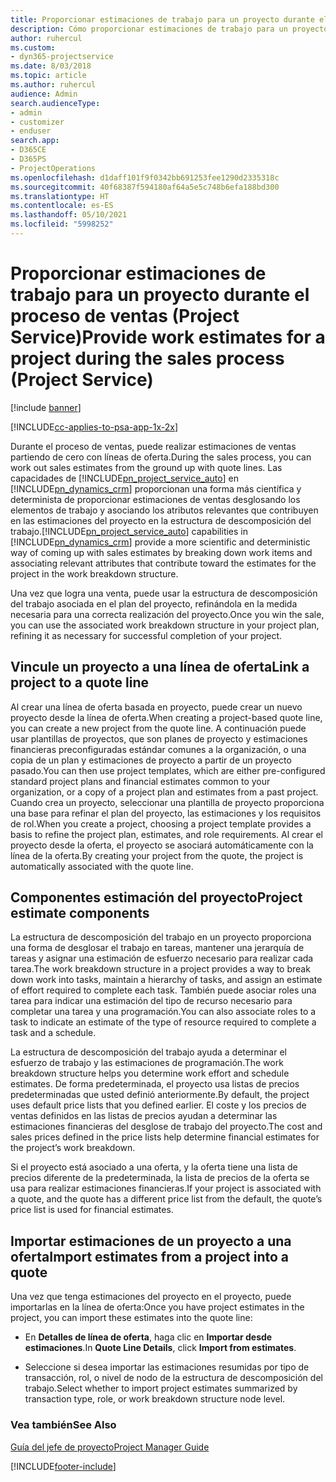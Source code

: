 ```yaml
---
title: Proporcionar estimaciones de trabajo para un proyecto durante el proceso de ventas
description: Cómo proporcionar estimaciones de trabajo para un proyecto durante el proceso de ventas en Project Service
author: ruhercul
ms.custom:
- dyn365-projectservice
ms.date: 8/03/2018
ms.topic: article
ms.author: ruhercul
audience: Admin
search.audienceType:
- admin
- customizer
- enduser
search.app:
- D365CE
- D365PS
- ProjectOperations
ms.openlocfilehash: d1daff101f9f0342bb691253fee1290d2335318c
ms.sourcegitcommit: 40f68387f594180af64a5e5c748b6efa188bd300
ms.translationtype: HT
ms.contentlocale: es-ES
ms.lasthandoff: 05/10/2021
ms.locfileid: "5998252"
---
```

# <a name="provide-work-estimates-for-a-project-during-the-sales-process-project-service"></a><span data-ttu-id="54bb3-103">Proporcionar estimaciones de trabajo para un proyecto durante el proceso de ventas (Project Service)</span><span class="sxs-lookup"><span data-stu-id="54bb3-103">Provide work estimates for a project during the sales process (Project Service)</span></span>

[!include [banner](../includes/psa-now-project-operations.md)]

[!INCLUDE[cc-applies-to-psa-app-1x-2x](../includes/cc-applies-to-psa-app-1x-2x.md)]

<span data-ttu-id="54bb3-104">Durante el proceso de ventas, puede realizar estimaciones de ventas partiendo de cero con líneas de oferta.</span><span class="sxs-lookup"><span data-stu-id="54bb3-104">During the sales process, you can work out sales estimates from the ground up with quote lines.</span></span> <span data-ttu-id="54bb3-105">Las capacidades de [!INCLUDE[pn_project_service_auto](../includes/pn-project-service-auto.md)] en [!INCLUDE[pn_dynamics_crm](../includes/pn-dynamics-crm.md)] proporcionan una forma más científica y determinista de proporcionar estimaciones de ventas desglosando los elementos de trabajo y asociando los atributos relevantes que contribuyen en las estimaciones del proyecto en la estructura de descomposición del trabajo.</span><span class="sxs-lookup"><span data-stu-id="54bb3-105">[!INCLUDE[pn_project_service_auto](../includes/pn-project-service-auto.md)] capabilities in [!INCLUDE[pn_dynamics_crm](../includes/pn-dynamics-crm.md)] provide a more scientific and deterministic way of coming up with sales estimates by breaking down work items and associating relevant attributes that contribute toward the estimates for the project in the work breakdown structure.</span></span>  
  
 <span data-ttu-id="54bb3-106">Una vez que logra una venta, puede usar la estructura de descomposición del trabajo asociada en el plan del proyecto, refinándola en la medida necesaria para una correcta realización del proyecto.</span><span class="sxs-lookup"><span data-stu-id="54bb3-106">Once you win the sale, you can use the associated work breakdown structure in your project plan, refining it as necessary for successful completion of your project.</span></span>  
  
## <a name="link-a-project-to-a-quote-line"></a><span data-ttu-id="54bb3-107">Vincule un proyecto a una línea de oferta</span><span class="sxs-lookup"><span data-stu-id="54bb3-107">Link a project to a quote line</span></span>  
 <span data-ttu-id="54bb3-108">Al crear una línea de oferta basada en proyecto, puede crear un nuevo proyecto desde la línea de oferta.</span><span class="sxs-lookup"><span data-stu-id="54bb3-108">When creating a project-based quote line, you can create a new project from the quote line.</span></span> <span data-ttu-id="54bb3-109">A continuación puede usar plantillas de proyectos, que son planes de proyecto y estimaciones financieras preconfiguradas estándar comunes a la organización, o una copia de un plan y estimaciones de proyecto a partir de un proyecto pasado.</span><span class="sxs-lookup"><span data-stu-id="54bb3-109">You can then use project templates, which are either pre-configured standard project plans and financial estimates common to your organization, or a copy of a project plan and estimates from a past project.</span></span> <span data-ttu-id="54bb3-110">Cuando crea un proyecto, seleccionar una plantilla de proyecto proporciona una base para refinar el plan del proyecto, las estimaciones y los requisitos de rol.</span><span class="sxs-lookup"><span data-stu-id="54bb3-110">When you create a project, choosing a project template provides a basis to refine the project plan, estimates, and role requirements.</span></span> <span data-ttu-id="54bb3-111">Al crear el proyecto desde la oferta, el proyecto se asociará automáticamente con la línea de la oferta.</span><span class="sxs-lookup"><span data-stu-id="54bb3-111">By creating your project from the quote, the project is automatically associated with the quote line.</span></span>  
  
## <a name="project-estimate-components"></a><span data-ttu-id="54bb3-112">Componentes estimación del proyecto</span><span class="sxs-lookup"><span data-stu-id="54bb3-112">Project estimate components</span></span>  
 <span data-ttu-id="54bb3-113">La estructura de descomposición del trabajo en un proyecto proporciona una forma de desglosar el trabajo en tareas, mantener una jerarquía de tareas y asignar una estimación de esfuerzo necesario para realizar cada tarea.</span><span class="sxs-lookup"><span data-stu-id="54bb3-113">The work breakdown structure in a project provides a way to break down work into tasks, maintain a hierarchy of tasks, and assign an estimate of effort required to complete each task.</span></span> <span data-ttu-id="54bb3-114">También puede asociar roles una tarea para indicar una estimación del tipo de recurso necesario para completar una tarea y una programación.</span><span class="sxs-lookup"><span data-stu-id="54bb3-114">You can also associate roles to a task to indicate an estimate of the type of resource required to complete a task and a schedule.</span></span>  
  
 <span data-ttu-id="54bb3-115">La estructura de descomposición del trabajo ayuda a determinar el esfuerzo de trabajo y las estimaciones de programación.</span><span class="sxs-lookup"><span data-stu-id="54bb3-115">The work breakdown structure helps you determine work effort and schedule estimates.</span></span> <span data-ttu-id="54bb3-116">De forma predeterminada, el proyecto usa listas de precios predeterminadas que usted definió anteriormente.</span><span class="sxs-lookup"><span data-stu-id="54bb3-116">By default, the project uses default price lists that you defined earlier.</span></span> <span data-ttu-id="54bb3-117">El coste y los precios de ventas definidos en las listas de precios ayudan a determinar las estimaciones financieras del desglose de trabajo del proyecto.</span><span class="sxs-lookup"><span data-stu-id="54bb3-117">The cost and sales prices defined in the price lists help determine financial estimates for the project’s work breakdown.</span></span>  
  
 <span data-ttu-id="54bb3-118">Si el proyecto está asociado a una oferta, y la oferta tiene una lista de precios diferente de la predeterminada, la lista de precios de la oferta se usa para realizar estimaciones financieras.</span><span class="sxs-lookup"><span data-stu-id="54bb3-118">If your project is associated with a quote, and the quote has a different price list from the default, the quote’s price list is used for financial estimates.</span></span>  
  
## <a name="import-estimates-from-a-project-into-a-quote"></a><span data-ttu-id="54bb3-119">Importar estimaciones de un proyecto a una oferta</span><span class="sxs-lookup"><span data-stu-id="54bb3-119">Import estimates from a project into a quote</span></span>  
 <span data-ttu-id="54bb3-120">Una vez que tenga estimaciones del proyecto en el proyecto, puede importarlas en la línea de oferta:</span><span class="sxs-lookup"><span data-stu-id="54bb3-120">Once you have project estimates in the project, you can import these estimates into the quote line:</span></span>  
  
-   <span data-ttu-id="54bb3-121">En **Detalles de línea de oferta**, haga clic en **Importar desde estimaciones**.</span><span class="sxs-lookup"><span data-stu-id="54bb3-121">In **Quote Line Details**, click **Import from estimates**.</span></span> 

-   <span data-ttu-id="54bb3-122">Seleccione si desea importar las estimaciones resumidas por tipo de transacción, rol, o nivel de nodo de la estructura de descomposición del trabajo.</span><span class="sxs-lookup"><span data-stu-id="54bb3-122">Select whether to import project estimates summarized by transaction type, role, or work breakdown structure node level.</span></span>  
  
### <a name="see-also"></a><span data-ttu-id="54bb3-123">Vea también</span><span class="sxs-lookup"><span data-stu-id="54bb3-123">See Also</span></span>  
 [<span data-ttu-id="54bb3-124">Guía del jefe de proyecto</span><span class="sxs-lookup"><span data-stu-id="54bb3-124">Project Manager Guide</span></span>](../psa/project-manager-guide.md)


[!INCLUDE[footer-include](../includes/footer-banner.md)]